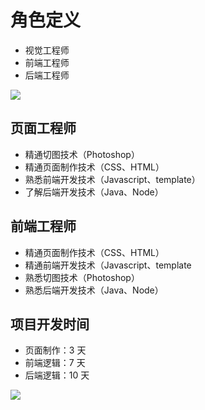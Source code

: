 # 角色定义

- 视觉工程师
- 前端工程师
- 后端工程师

![](http://oeryvxt85.bkt.clouddn.com/2017-02-17-Screen%20Shot%202017-02-17%20at%203.29.44%20PM.png)

## 页面工程师

- 精通切图技术（Photoshop）
- 精通页面制作技术（CSS、HTML）
- 熟悉前端开发技术（Javascript、template）
- 了解后端开发技术（Java、Node）

## 前端工程师

- 精通页面制作技术（CSS、HTML）
- 精通前端开发技术（Javascript、template
- 熟悉切图技术（Photoshop）
- 熟悉后端开发技术（Java、Node）

## 项目开发时间

- 页面制作：3 天
- 前端逻辑：7 天
- 后端逻辑：10 天

![](http://oeryvxt85.bkt.clouddn.com/2017-02-17-Screen%20Shot%202017-02-17%20at%203.35.54%20PM.png)

